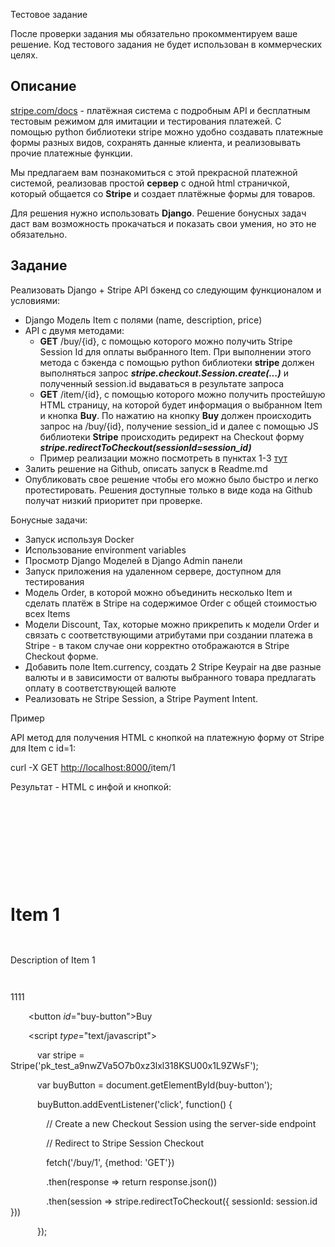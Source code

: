 ﻿
Тестовое задание

После проверки задания мы обязательно прокомментируем ваше решение. Код тестового задания не будет использован в коммерческих целях. 
## Описание
[stripe.com/docs](http://stripe.com/docs) - платёжная система с подробным API и бесплатным тестовым режимом для имитации и тестирования платежей. С помощью python библиотеки stripe можно удобно создавать платежные формы разных видов, сохранять данные клиента, и реализовывать прочие платежные функции. 

Мы предлагаем вам познакомиться с этой прекрасной платежной системой, реализовав простой **сервер** с одной html страничкой, который общается со **Stripe** и создает платёжные формы для товаров. 

Для решения нужно использовать **Django**. Решение бонусных задач даст вам возможность прокачаться и показать свои умения, но это не обязательно. 
## Задание
Реализовать Django + Stripe API бэкенд со следующим функционалом и условиями:

- Django Модель Item с полями (name, description, price) 
- API с двумя методами:
  - **GET** /buy/{id}, c помощью которого можно получить Stripe Session Id для оплаты выбранного Item. При выполнении этого метода c бэкенда с помощью python библиотеки **stripe** должен выполняться запрос ***stripe.checkout.Session.create(...)*** и полученный session.id выдаваться в результате запроса
  - **GET** /item/{id}, c помощью которого можно получить простейшую HTML страницу, на которой будет информация о выбранном Item и кнопка **Buy**. По нажатию на кнопку **Buy** должен происходить запрос на /buy/{id}, получение session\_id и далее  с помощью JS библиотеки **Stripe** происходить редирект на Checkout форму ***stripe.redirectToCheckout(sessionId=session\_id)***
  - Пример реализации можно посмотреть в пунктах 1-3 [тут](https://stripe.com/docs/payments/accept-a-payment?integration=checkout)
- Залить решение на Github, описать запуск в Readme.md
- Опубликовать свое решение чтобы его можно было быстро и легко протестировать. Решения доступные только в виде кода на Github получат низкий приоритет при проверке.

Бонусные задачи: 

- Запуск используя Docker
- Использование environment variables
- Просмотр Django Моделей в Django Admin панели
- Запуск приложения на удаленном сервере, доступном для тестирования
- Модель Order, в которой можно объединить несколько Item и сделать платёж в Stripe на содержимое Order c общей стоимостью всех Items
- Модели Discount, Tax, которые можно прикрепить к модели Order и связать с соответствующими атрибутами при создании платежа в Stripe - в таком случае они корректно отображаются в Stripe Checkout форме. 
- Добавить поле Item.currency, создать 2 Stripe Keypair на две разные валюты и в зависимости от валюты выбранного товара предлагать оплату в соответствующей валюте
- Реализовать не Stripe Session, а Stripe Payment Intent.

Пример


API метод для получения HTML c кнопкой на платежную форму от Stripe для Item с id=1: 

curl -X GET [http://localhost:8000/](http://localhost:8000/posts)item/1

Результат - HTML c инфой и кнопкой:
<html>

`  `<head>

`    `<title>Buy Item 1</title>

`  `</head>

`  `<body>

`    `<h1>Item 1</h1>

`    `<p>Description of Item 1</p>
`    `<p>1111</p>

`    `<button *id*="buy-button">Buy</button>

`    `<script *type*="text/javascript">

`      `var stripe = Stripe('pk\_test\_a9nwZVa5O7b0xz3lxl318KSU00x1L9ZWsF');

`      `var buyButton = document.getElementById(buy-button');

`      `buyButton.addEventListener('click', function() {

`        `// Create a new Checkout Session using the server-side endpoint 

`        `// Redirect to Stripe Session Checkout

`        `fetch('/buy/1', {method: 'GET'})

`        `.then(response => return response.json())

`        `.then(session => stripe.redirectToCheckout({ sessionId: session.id }))

`      `});

`    `</script>

`  `</body>

</html>


